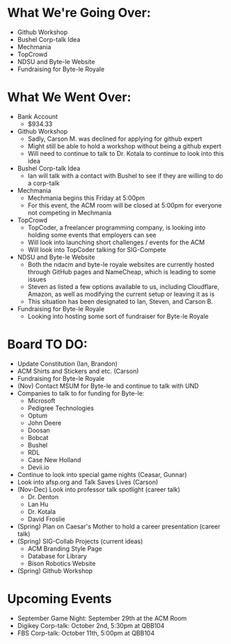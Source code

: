 # What We're Going Over:
- Github Workshop
- Bushel Corp-talk Idea
- Mechmania
- TopCrowd
- NDSU and Byte-le Website
- Fundraising for Byte-le Royale

# What We Went Over:
- Bank Account
    - $934.33
- Github Workshop
    - Sadly, Carson M. was declined for applying for github expert
    - Might still be able to hold a workshop without being a github expert
    - Will need to continue to talk to Dr. Kotala to continue to look into this idea
- Bushel Corp-talk Idea
    - Ian will talk with a contact with Bushel to see if they are willing to do a corp-talk
- Mechmania
    - Mechmania begins this Friday at 5:00pm
    - For this event, the ACM room will be closed at 5:00pm for everyone not competing in Mechmania
- TopCrowd
    - TopCoder, a freelancer programming company, is looking into holding some events that employers can see
    - Will look into launching short challenges / events for the ACM
    - Will look into TopCoder talking for SIG-Compete
- NDSU and Byte-le Website
    - Both the ndacm and byte-le royale websites are currently hosted through GitHub pages and NameCheap, which is leading to some issues
    - Steven as listed a few options available to us, including Cloudflare, Amazon, as well as modifying the current setup or leaving it as is
    - This situation has been designated to Ian, Steven, and Carson B.
- Fundraising for Byte-le Royale
    - Looking into hosting some sort of fundraiser for Byte-le Royale

# Board TO DO:  
- Update Constitution (Ian, Brandon)
- ACM Shirts and Stickers and etc. (Carson)
- Fundraising for Byte-le Royale
- (Nov) Contact MSUM for Byte-le and continue to talk with UND
- Companies to talk to for funding for Byte-le:
    - Microsoft
    - Pedigree Technologies
    - Optum
    - John Deere
    - Doosan 
    - Bobcat
    - Bushel
    - RDL
    - Case New Holland
    - Devii.io
- Continue to look into special game nights (Ceasar, Gunnar)
- Look into afsp.org and Talk Saves Lives (Carson)
- (Nov-Dec) Look into professor talk spotlight (career talk)
    - Dr. Denton
    - Lan Hu
    - Dr. Kotala
    - David Froslie
- (Spring) Plan on Caesar's Mother to hold a career presentation (career talk)
- (Spring) SIG-Collab Projects (current ideas)
    - ACM Branding Style Page
    - Database for Library
    - Bison Robotics Website
- (Spring) Github Workshop

# Upcoming Events
- September Game Night: September 29th at the ACM Room
- Digikey Corp-talk: October 2nd, 5:30pm at QBB104
- FBS Corp-talk: October 11th, 5:00pm at QBB104
